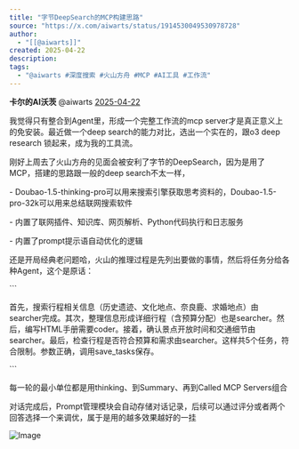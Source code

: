 ```yaml
---
title: "字节DeepSearch的MCP构建思路"
source: "https://x.com/aiwarts/status/1914530049530978728"
author:
  - "[[@aiwarts]]"
created: 2025-04-22
description:
tags:
  - "@aiwarts #深度搜索 #火山方舟 #MCP #AI工具 #工作流"
---
```

**卡尔的AI沃茨** @aiwarts [2025-04-22](https://x.com/aiwarts/status/1914530049530978728)

我觉得只有整合到Agent里，形成一个完整工作流的mcp server才是真正意义上的免安装。最近做一个deep search的能力对比，选出一个实在的，跟o3 deep research 锁起来，成为我的工具流。

刚好上周去了火山方舟的见面会被安利了字节的DeepSearch，因为是用了MCP，搭建的思路跟一般的deep search不太一样，

\- Doubao-1.5-thinking-pro可以用来搜索引擎获取思考资料的，Doubao-1.5-pro-32k可以用来总结联网搜索软件

\- 内置了联网插件、知识库、网页解析、Python代码执行和日志服务

\- 内置了prompt提示语自动优化的逻辑

还是开局经典老问题哈，火山的推理过程是先列出要做的事情，然后将任务分给各种Agent，这个是原话：

\`\`\`

首先，搜索行程相关信息（历史遗迹、文化地点、奈良鹿、求婚地点）由searcher完成。其次，整理信息形成详细行程（含预算分配）也是searcher。然后，编写HTML手册需要coder。接着，确认景点开放时间和交通细节由searcher。最后，检查行程是否符合预算和需求由searcher。这样共5个任务，符合限制。参数正确，调用save\_tasks保存。

\`\`\`

每一轮的最小单位都是用thinking、到Summary、再到Called MCP Servers组合

对话完成后，Prompt管理模块会自动存储对话记录，后续可以通过评分或者两个回答选择一个来调优，属于是用的越多效果越好的一挂

![Image](https://pbs.twimg.com/media/GpHG0cja4AEj1VO?format=jpg&name=large)